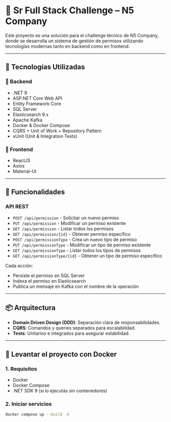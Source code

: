 # 🧪 Sr Full Stack Challenge – N5 Company

Este proyecto es una solución para el challenge técnico de N5 Company, donde se desarrolla un sistema de gestión de permisos utilizando tecnologías modernas tanto en backend como en frontend.

---

## 🧩 Tecnologías Utilizadas

### 🔧 Backend
- .NET 9
- ASP.NET Core Web API
- Entity Framework Core
- SQL Server
- Elasticsearch 9.x
- Apache Kafka
- Docker & Docker Compose
- CQRS + Unit of Work + Repository Pattern
- xUnit (Unit & Integration Tests)

### 🎨 Frontend
- ReactJS
- Axios
- Material-UI

---

## 🚀 Funcionalidades

### API REST
- `POST /api/permission` - Solicitar un nuevo permiso
- `PUT /api/permission` - Modificar un permiso existente
- `GET /api/permission` - Listar todos los permisos
- `GET /api/permission/{id}` - Obtener permiso específico
- `POST /api/permissionType` - Crea un nuevo tipo de permiso
- `PUT /api/permissionType` - Modificar un tipo de permiso existente
- `GET /api/permissionType` - Listar todos los tipos de permisos
- `GET /api/permissionType/{id}` - Obtener un tipo de permiso específico

Cada acción:
- Persiste el permiso en SQL Server
- Indexa el permiso en Elasticsearch
- Publica un mensaje en Kafka con el nombre de la operación

---

## 📦 Arquitectura

- **Domain Driven Design (DDD)**: Separación clara de responsabilidades.
- **CQRS**: Comandos y queries separados para escalabilidad.
- **Tests**: Unitarios e integrados para asegurar estabilidad.

---

## 🐳 Levantar el proyecto con Docker

### 1. Requisitos

- Docker
- Docker Compose
- .NET SDK 9 (si lo ejecutás sin contenedores)

### 2. Iniciar servicios

```bash
docker compose up --build -d
